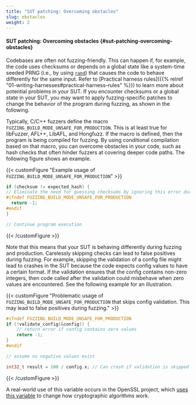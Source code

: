 ```yaml
---
title: "SUT patching: Overcoming obstacles"
slug: obstacles
weight: 2
---
```


#### SUT patching: Overcoming obstacles {#sut-patching-overcoming-obstacles}

Codebases are often not fuzzing-friendly. This can happen if, for example, the code uses checksums or depends on a global state like a system-time seeded PRNG (i.e., by using [`rand`](https://linux.die.net/man/3/rand)) that causes the code to behave differently for the same input. Refer to [Practical harness rules]({{% relref "01-writing-harnesses#practical-harness-rules" %}}) to learn more about potential problems in your SUT. If you encounter checksums or a global state in your SUT, you may want to apply fuzzing-specific patches to change the behavior of the program during fuzzing, as shown in the following. 

Typically, C/C++ fuzzers define the macro `FUZZING_BUILD_MODE_UNSAFE_FOR_PRODUCTION`. This is at least true for libFuzzer, AFL++, LibAFL, and Hongfuzz. If the macro is defined, then the program is being compiled for fuzzing. By using conditional compilation based on that macro, you can overcome obstacles in your code, such as hash checks that often hinder fuzzers at covering deeper code paths. The following figure shows an example.




{{< customFigure "Example usage of `FUZZING_BUILD_MODE_UNSAFE_FOR_PRODUCTION`" >}}
```C++
if (checksum != expected_hash) {
// Eliminate the need for guessing checksums by ignoring this error during fuzzing
#ifndef FUZZING_BUILD_MODE_UNSAFE_FOR_PRODUCTION
  return -1;
#endif
}

// Continue program execution
```
{{< /customFigure >}}


Note that this means that your SUT is behaving differently during fuzzing and production. Carelessly skipping checks can lead to false positives during fuzzing. For example, skipping the validation of a config file might lead to crashes in the SUT because the code expects config values to have a certain format. If the validation ensures that the config contains non-zero integers, then code called after the validation could misbehave when zero values are encountered. See the following example for an illustration.



{{< customFigure "Problematic usage of `FUZZING_BUILD_MODE_UNSAFE_FOR_PRODUCTION` that skips config validation. This may lead to false positives during fuzzing." >}}
```C++
#ifndef FUZZING_BUILD_MODE_UNSAFE_FOR_PRODUCTION
if (!validate_config(&config)) {
    // return error if config contains zero values
    return -1;
}
#endif

// assume no negative values exist

int32_t result = 100 / config.x; // Can crash if validation is skipped
```
{{< /customFigure >}}

A real-world use of this variable occurs in the OpenSSL project, which [uses this variable](https://github.com/openssl/openssl/blob/afb19f07aecc84998eeea56c4d65f5e0499abb5a/crypto/cmp/cmp_vfy.c#L665-L678) to change how cryptographic algorithms work.
